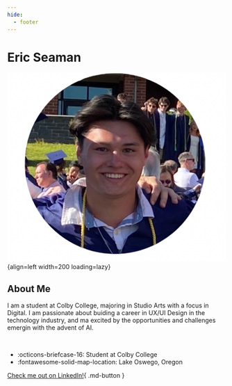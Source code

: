 ```yaml
---
hide:
  - footer
---
```


# **Eric Seaman**

![ME](Images/me.JPG){align=left width=200 loading=lazy}

## **About Me**

I am a student at Colby College, majoring in Studio Arts with a focus in Digital. I am passionate about buiding a career in UX/UI Design in the technology industry, and ma excited by the opportunities and challenges emergin with the advent of AI.

<br clear="left"/>

<div class="grid cards" markdown>

  - :octicons-briefcase-16: Student at Colby College
  - :fontawesome-solid-map-location: Lake Oswego, Oregon

</div>

[Check me out on LinkedIn!](https://www.linkedin.com/in/eric-seaman-pdx){ .md-button }
